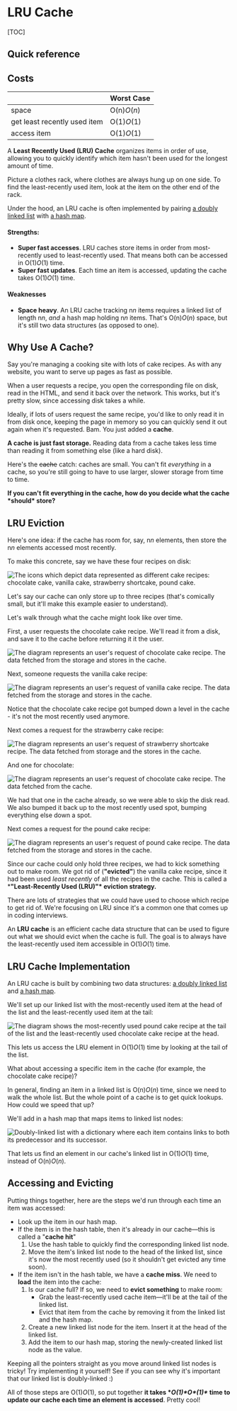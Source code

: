 # LRU Cache

[TOC]

## Quick reference



## Costs

|                              | Worst Case   |
| :--------------------------- | :----------- |
| space                        | O(n)*O*(*n*) |
| get least recently used item | O(1)*O*(1)   |
| access item                  | O(1)*O*(1)   |

A **Least Recently Used (LRU) Cache** organizes items in order of use, allowing you to quickly identify which item hasn't been used for the longest amount of time.

Picture a clothes rack, where clothes are always hung up on one side. To find the least-recently used item, look at the item on the other end of the rack.

Under the hood, an LRU cache is often implemented by pairing [a doubly linked list](https://www.interviewcake.com/concept/linked-list) with [a hash map](https://www.interviewcake.com/concept/hash-map).

#### Strengths:

- **Super fast accesses**. LRU caches store items in order from most-recently used to least-recently used. That means both can be accessed in O(1)*O*(1) time.
- **Super fast updates**. Each time an item is accessed, updating the cache takes O(1)*O*(1) time.

#### Weaknesses

- **Space heavy**. An LRU cache tracking n*n* items requires a linked list of length n*n*, *and* a hash map holding n*n* items. That's O(n)*O*(*n*) space, but it's still two data structures (as opposed to one).

## Why Use A Cache?

Say you're managing a cooking site with lots of cake recipes. As with any website, you want to serve up pages as fast as possible.

When a user requests a recipe, you open the corresponding file on disk, read in the HTML, and send it back over the network. This works, but it's pretty slow, since accessing disk takes a while.

Ideally, if lots of users request the same recipe, you'd like to only read it in from disk once, keeping the page in memory so you can quickly send it out again when it's requested. Bam. You just added a **cache**.

**A cache is just fast storage.** Reading data from a cache takes less time than reading it from something else (like a hard disk).

Here's the ~~cache~~ catch: caches are small. You can't fit *everything* in a cache, so you're still going to have to use larger, slower storage from time to time.

**If you can't fit everything in the cache, how do you decide what the cache \*should\* store?**

## LRU Eviction

Here's one idea: if the cache has room for, say, n*n* elements, then store the n*n* elements accessed most recently.

To make this concrete, say we have these four recipes on disk:

![The icons which depict data represented as different cake recipes: chocolate cake, vanilla cake, strawberry shortcake, pound cake.](https://www.interviewcake.com/images/svgs/lru_cache__the_icons_list.svg?bust=209)

Let's say our cache can only store up to three recipes (that's comically small, but it'll make this example easier to understand).

Let's walk through what the cache might look like over time.

First, a user requests the chocolate cake recipe. We'll read it from a disk, and save it to the cache before returning it it the user.

![The diagram represents an user's request of chocolate cake recipe. The data fetched from the storage and stores in the cache.](https://www.interviewcake.com/images/svgs/lru_cache__chocolate_cake_recipe_request_response.svg?bust=209)

Next, someone requests the vanilla cake recipe:

![The diagram represents an user's request of vanilla cake recipe. The data fetched from the storage and stores in the cache.](https://www.interviewcake.com/images/svgs/lru_cache__vanilla_cake_recipe_request_response.svg?bust=209)

Notice that the chocolate cake recipe got bumped down a level in the cache - it's not the most recently used anymore.

Next comes a request for the strawberry cake recipe:

![The diagram represents an user's request of strawberry shortcake recipe. The data fetched from storage and the stores in the cache.](https://www.interviewcake.com/images/svgs/lru_cache__strawberry_shortcake_cake_recipe_request_response.svg?bust=209)

And one for chocolate:

![The diagram represents an user's request of chocolate cake recipe. The data fetched from the cache.](https://www.interviewcake.com/images/svgs/lru_cache__chocolate_cake_recipe_second_request_response.svg?bust=209)

We had that one in the cache already, so we were able to skip the disk read. We also bumped it back up to the most recently used spot, bumping everything else down a spot.

Next comes a request for the pound cake recipe:

![The diagram represents an user's request of pound cake recipe. The data fetched from the storage and stores in the cache.](https://www.interviewcake.com/images/svgs/lru_cache__pound_cake_recipe_request_response.svg?bust=209)

Since our cache could only hold three recipes, we had to kick something out to make room. We got rid of (**"evicted"**) the vanilla cake recipe, since it had been used *least recently* of all the recipes in the cache. This is called a ***"Least-Recently Used (LRU)"\* eviction strategy.**

There are lots of strategies that we could have used to choose which recipe to get rid of. We're focusing on LRU since it's a common one that comes up in coding interviews.

An **LRU cache** is an efficient cache data structure that can be used to figure out what we should evict when the cache is full. The goal is to always have the least-recently used item accessible in O(1)*O*(1) time.

## LRU Cache Implementation

An LRU cache is built by combining two data structures: [a doubly linked list](https://www.interviewcake.com/concept/linked-list) and [a hash map](https://www.interviewcake.com/concept/hash-map).

We'll set up our linked list with the most-recently used item at the head of the list and the least-recently used item at the tail:

![The diagram shows the most-recently used pound cake recipe at the tail of the list and the least-recently used chocolate cake recipe at the head.](https://www.interviewcake.com/images/svgs/lru_cache__most_and_least_recently_used_items.svg?bust=209)

This lets us access the LRU element in O(1)*O*(1) time by looking at the tail of the list.

What about accessing a specific item in the cache (for example, the chocolate cake recipe)?

In general, finding an item in a linked list is O(n)*O*(*n*) time, since we need to walk the whole list. But the whole point of a cache is to get quick lookups. How could we speed that up?

We'll add in a hash map that maps items to linked list nodes:



![Doubly-linked list with a dictionary where each item contains links to both its predecessor and its successor.](https://www.interviewcake.com/images/svgs/lru_cache__doubly_linked_list.svg?bust=209)



That lets us find an element in our cache's linked list in O(1)*O*(1) time, instead of O(n)*O*(*n*).

## Accessing and Evicting

Putting things together, here are the steps we'd run through each time an item was accessed:

- Look up the item in our hash map.
- If the item is in the hash table, then it's already in our cache—this is called a "**cache hit**"
  1. Use the hash table to quickly find the corresponding linked list node.
  2. Move the item's linked list node to the head of the linked list, since it's now the most recently used (so it shouldn't get evicted any time soon).
- If the item isn't in the hash table, we have a **cache miss**. We need to **load** the item into the cache:
  1. Is our cache full? If so, we need to **evict something** to make room:
     - Grab the least-recently used cache item—it'll be at the tail of the linked list.
     - Evict that item from the cache by removing it from the linked list and the hash map.
  2. Create a new linked list node for the item. Insert it at the head of the linked list.
  3. Add the item to our hash map, storing the newly-created linked list node as the value.

Keeping all the pointers straight as you move around linked list nodes is tricky! Try implementing it yourself! See if you can see why it's important that our linked list is doubly-linked :)

All of those steps are O(1)*O*(1), so put together **it takes \**O(1)\*O\*(1)\** time to update our cache each time an element is accessed**. Pretty cool!